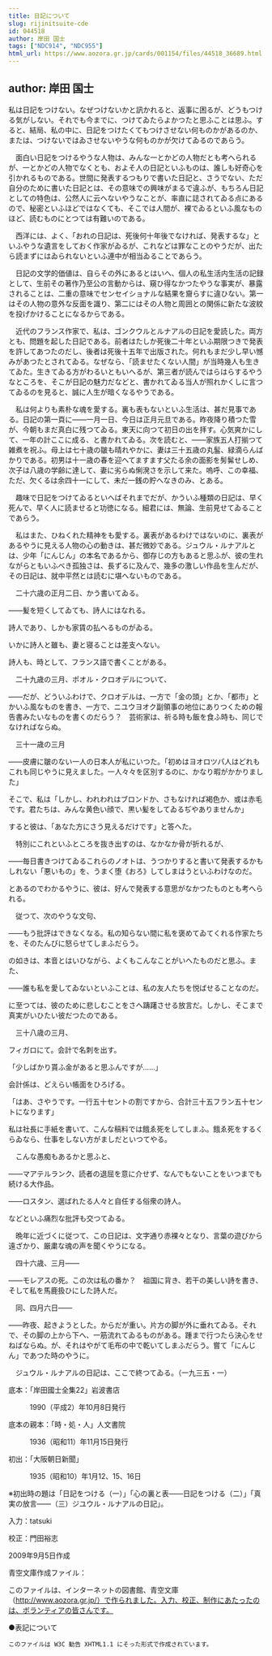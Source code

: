 ```yaml
---
title: 日記について
slug: rijinitsuite-cde
id: 044518
author: 岸田 国士
tags: ["NDC914", "NDC955"]
html_url: https://www.aozora.gr.jp/cards/001154/files/44518_36689.html
---
```


## author: 岸田 国士

私は日記をつけない。なぜつけないかと訊かれると、返事に困るが、どうもつける気がしない。それでも今までに、つけてゐたらよかつたと思ふことは思ふ。すると、結局、私の中に、日記をつけたくてもつけさせない何ものかがあるのか、または、つけないではゐさせないやうな何ものかが欠けてゐるのであらう。

　面白い日記をつけるやうな人物は、みんな一とかどの人物だとも考へられるが、一とかどの人物でなくとも、およそ人の日記といふものは、誰しも好奇心を引かれるものである。世間に発表するつもりで書いた日記と、さうでない、ただ自分のために書いた日記とは、その意味での興味がまるで違ふが、もちろん日記としての特色は、公然人に云へないやうなことが、率直に誌されてゐる点にあるので、秘密といふほどではなくても、そこでは人間が、裸でゐるといふ風なものほど、読むものにとつては有難いのである。

　西洋には、よく、「おれの日記は、死後何十年後でなければ、発表するな」といふやうな遺言をしておく作家がゐるが、これなどは罪なことのやうだが、出たら読まずにはゐられないといふ連中が相当ゐることであらう。

　日記の文学的価値は、自らその外にあるとはいへ、個人の私生活内生活の記録として、生前その著作乃至公の言動からは、窺ひ得なかつたやうな事実が、暴露されることは、二重の意味でセンセイショナルな結果を齎らすに違ひない。第一はその人物の意外な反面を識り、第二にはその人物と周囲との関係に新たな波紋を投げかけることになるからである。

　近代のフランス作家で、私は、ゴンクウルとルナアルの日記を愛読した。両方とも、問題を起した日記である。前者はたしか死後二十年といふ期限つきで発表を許してあつたのだし、後者は死後十五年で出版された。何れもまだ少し早い憾みがあつたとされてゐる。なぜなら、「読ませたくない人間」が当時幾人も生きてゐた。生きてゐる方がわるいともいへるが、第三者が読んではらはらするやうなところを、そこが日記の魅力だなどと、書かれてゐる当人が照れかくしに言つてゐるのを見ると、誠に人生が暗くなるやうである。



　私は何よりも素朴な魂を愛する。裏も表もないといふ生活は、甚だ見事である。日記の第一頁に――一月一日、今日は正月元旦である。昨夜降り積つた雪が、今朝もまだ真白に残つてゐる。東天に向つて初日の出を拝す。心気爽かにして、一年の計ここに成る、と書かれてゐる。次を読むと、――家族五人打揃つて雑煮を祝ふ。母上は七十歳の皺も晴れやかに、妻は三十五歳の丸髷、緑滴らんばかりである。初男は十一歳の春を迎へてますます父たる余の面影を髣髴せしめ、次子は八歳の学齢に達して、妻に劣らぬ悧溌さを示して来た。嗚呼、この幸福、ただ、欠くるは余四十一にして、未だ一銭の貯へなきのみ、とある。

　趣味で日記をつけてゐるといへばそれまでだが、かういふ種類の日記は、早く死んで、早く人に読ませると功徳になる。細君には、無論、生前見せてゐることであらう。

　私はまた、ひねくれた精神をも愛する。裏表があるわけではないのに、裏表があるやうに見える人物の心の動きは、甚だ微妙である。ジュウル・ルナアルとは、少年「にんじん」の本名であるから、御存じの方もあると思ふが、彼の生れながらともいふべき孤独さは、長ずるに及んで、幾多の激しい作品を生んだが、その日記は、就中平然とは読むに堪へないものである。

　二十六歳の正月二日、かう書いてゐる。


――髪を短くしてゐても、詩人にはなれる。

詩人であり、しかも家賃の払へるものがゐる。

いかに詩人と雖も、妻と寝ることは差支へない。

詩人も、時として、フランス語で書くことがある。



　二十九歳の三月、ポオル・クロオデルについて、


――だが、どういふわけで、クロオデルは、一方で「金の頭」とか、「都市」とかいふ風なものを書き、一方で、ニユウヨオク副領事の地位にありつくための報告書みたいなものを書くのだらう？　芸術家は、祈る時も飯を食ふ時も、同じでなければならぬ。



　三十一歳の三月


――皮膚に皺のない一人の日本人が私にいつた。「初めはヨオロツパ人はどれもこれも同じやうに見えました。一人々々を区別するのに、かなり暇がかかりました」

そこで、私は「しかし、われわれはブロンドか、さもなければ褐色か、或は赤毛です。君たちは、みんな黄色い顔で、黒い髪をしてゐるぢやありませんか」

すると彼は、「あなた方にさう見えるだけです」と答へた。





　特別にこれといふところを抜き出すのは、なかなか骨が折れるが、


――毎日書きつけてゐるこれらのノオトは、うつかりすると書いて発表するかもしれない「悪いもの」を、うまく堕《おろ》してしまはうといふわけなのだ。



とあるのでわかるやうに、彼は、好んで発表する意思がなかつたものとも考へられる。

　従つて、次のやうな文句、


――もう批評はできなくなる。私の知らない間に私を褒めてゐてくれる作家たちを、そのたんびに怒らせてしまふだらう。



の如きは、本音とはいひながら、よくもこんなことがいへたものだと思ふ。また、


――誰も私を愛してゐないといふことは、私の友人たちを悦ばせることなのだ。



に至つては、彼のために悲しむことをさへ躊躇させる放言だ。しかし、そこまで真実がいひたい彼だつたのである。

　三十八歳の三月、


フィガロにて。会計で名刺を出す。

「少しばかり貰ふ金があると思ふんですが……」

会計係は、どえらい帳面をひろげる。

「はあ、さやうです。一行五十セントの割ですから、合計三十五フラン五十セントになります」

私は社長に手紙を書いて、こんな稿料では餓ゑ死をしてしまふ。餓ゑ死をするくらゐなら、仕事をしない方がましだといつてやる。



　こんな愚痴もあるかと思ふと、


――マアテルランク、読者の退屈を意に介せず、なんでもないことをいつまでも続ける大作品。

――ロスタン、選ばれたる人々と自任する俗衆の詩人。



などといふ痛烈な批評も交つてゐる。

　晩年に近づくに従つて、この日記は、文字通り赤裸々となり、言葉の遊びから遠ざかり、厳粛な魂の声を聞くやうになる。

　四十六歳、三月――


――モレアスの死。この次は私の番か？　祖国に背き、若干の美しい詩を書き、そして私を馬鹿扱ひにした詩人だ。



　同、四月六日――


――昨夜、起きようとした。からだが重い。片方の脚が外に垂れてゐる。それで、その脚の上から下へ、一筋流れてゐるものがある。踵まで行つたら決心をせねばならぬ。が、それはやがて毛布の中で乾いてしまふだらう。嘗て「にんじん」であつた時のやうに。



　ジュウル・ルナアルの日記は、ここで終つてゐる。（一九三五・一）













底本：「岸田國士全集22」岩波書店


　　　1990（平成2）年10月8日発行

底本の親本：「時・処・人」人文書院

　　　1936（昭和11）年11月15日発行

初出：「大阪朝日新聞」

　　　1935（昭和10）年1月12、15、16日

※初出時の題は「日記をつける（一）」「心の裏と表――日記をつける（二）」「真実の放言――（三）ジユウル・ルナアルの日記」。

入力：tatsuki

校正：門田裕志

2009年9月5日作成

青空文庫作成ファイル：

このファイルは、インターネットの図書館、青空文庫（http://www.aozora.gr.jp/）で作られました。入力、校正、制作にあたったのは、ボランティアの皆さんです。











●表記について


	このファイルは W3C 勧告 XHTML1.1 にそった形式で作成されています。
